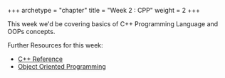 +++
archetype = "chapter"
title = "Week 2 : CPP"
weight = 2
+++

This week we'd be covering basics of C++ Programming Language and OOPs concepts.

Further Resources for this week:

  - [C++ Reference](https://en.cppreference.com/w/cpp)
  - [Object Oriented Programming](https://www.geeksforgeeks.org/object-oriented-programming-oops-concept-in-cpp/)